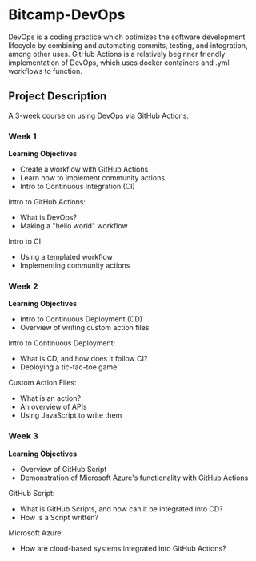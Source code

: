 # Bitcamp-DevOps

DevOps is a coding practice which optimizes the software development lifecycle by combining and automating commits, testing, and integration, among other uses. GitHub Actions is a relatively beginner friendly implementation of DevOps, which uses docker containers and .yml workflows to function.

## Project Description

A 3-week course on using DevOps via GitHub Actions.

### Week 1

__Learning Objectives__

  - Create a workflow with GitHub Actions
  - Learn how to implement community actions
  - Intro to Continuous Integration (CI)
 
  Intro to GitHub Actions:
  - What is DevOps?
  - Making a "hello world" workflow
  
  Intro to CI
  - Using a templated workflow
  - Implementing community actions
  
### Week 2

__Learning Objectives__

  - Intro to Continuous Deployment (CD)
  - Overview of writing custom action files
  
  Intro to Continuous Deployment:
  - What is CD, and how does it follow CI?
  - Deploying a tic-tac-toe game
  
  Custom Action Files:
  - What is an action?
  - An overview of APIs
  - Using JavaScript to write them
  
### Week 3
  
 __Learning Objectives__
  
  - Overview of GitHub Script
  - Demonstration of Microsoft Azure's functionality with GitHub Actions

  GitHub Script:
  - What is GitHub Scripts, and how can it be integrated into CD?
  - How is a Script written?
  
  Microsoft Azure:
  - How are cloud-based systems integrated into GitHub Actions?
